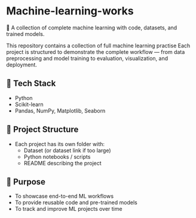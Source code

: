 # Machine-learning-works
🚀 A collection of complete machine learning  with code, datasets, and trained models.

This repository contains a collection of full machine learning practise 
Each project is structured to demonstrate the complete workflow — from data preprocessing and model training to evaluation, visualization, and deployment.


## 🔹 Tech Stack
- Python
- Scikit-learn
- Pandas, NumPy, Matplotlib, Seaborn

## 🔹 Project Structure
- Each project has its own folder with:
  - Dataset (or dataset link if too large)
  - Python notebooks / scripts
  - README describing the project

## 🔹 Purpose
- To showcase end-to-end ML workflows
- To provide reusable code and pre-trained models
- To track and improve ML projects over time

